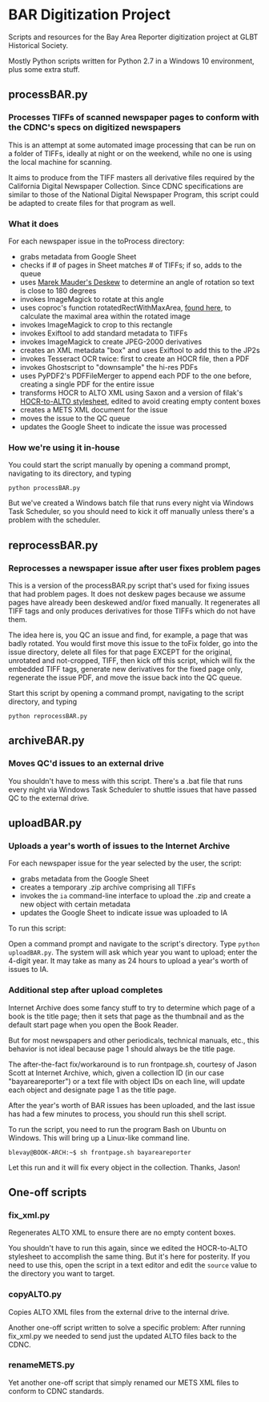 # BAR Digitization Project

Scripts and resources for the Bay Area Reporter digitization project at GLBT Historical Society.

Mostly Python scripts written for Python 2.7 in a Windows 10 environment, plus some extra stuff.

## processBAR.py

### Processes TIFFs of scanned newspaper pages to conform with the CDNC's specs on digitized newspapers

This is an attempt at some automated image processing that can be run on a folder of TIFFs, ideally at night or on the weekend, while no one is using the local machine for scanning. 

It aims to produce from the TIFF masters all derivative files required by the California Digital Newspaper Collection. Since CDNC specifications are similar to those of the National Digital Newspaper Program, this script could be adapted to create files for that program as well.

### What it does

For each newspaper issue in the toProcess directory:

* grabs metadata from Google Sheet
* checks if # of pages in Sheet matches # of TIFFs; if so, adds to the queue
* uses [Marek Mauder's Deskew](http://galfar.vevb.net/wp/projects/deskew/) to determine an angle of rotation so text is close to 180 degrees
* invokes ImageMagick to rotate at this angle
* uses coproc's function rotatedRectWithMaxArea, [found here](https://stackoverflow.com/questions/16702966/rotate-image-and-crop-out-black-borders/16778797), to calculate the maximal area within the rotated image
* invokes ImageMagick to crop to this rectangle
* invokes Exiftool to add standard metadata to TIFFs
* invokes ImageMagick to create JPEG-2000 derivatives
* creates an XML metadata "box" and uses Exiftool to add this to the JP2s
* invokes Tesseract OCR twice: first to create an HOCR file, then a PDF
* invokes Ghostscript to "downsample" the hi-res PDFs
* uses PyPDF2's PDFFileMerger to append each PDF to the one before, creating a single PDF for the entire issue
* transforms HOCR to ALTO XML using Saxon and a version of filak's [HOCR-to-ALTO stylesheet](https://github.com/filak/hOCR-to-ALTO), edited to avoid creating empty content boxes
* creates a METS XML document for the issue
* moves the issue to the QC queue
* updates the Google Sheet to indicate the issue was processed

### How we're using it in-house

You could start the script manually by opening a command prompt, navigating to its directory, and typing 

`python processBAR.py`

But we've created a Windows batch file that runs every night via Windows Task Scheduler, so you should need to kick it off manually unless there's a problem with the scheduler.

## reprocessBAR.py

### Reprocesses a newspaper issue after user fixes problem pages

This is a version of the processBAR.py script that's used for fixing issues that had problem pages. It does not deskew pages because we assume pages have already been deskewed and/or fixed manually. It regenerates all TIFF tags and only produces derivatives for those TIFFs which do not have them.

The idea here is, you QC an issue and find, for example, a page that was badly rotated. You would first move this issue to the toFix folder, go into the issue directory, delete all files for that page EXCEPT for the original, unrotated and not-cropped, TIFF, then kick off this script, which will fix the embedded TIFF tags, generate new derivatives for the fixed page only, regenerate the issue PDF, and move the issue back into the QC queue.

Start this script by opening a command prompt, navigating to the script directory, and typing 

`python reprocessBAR.py`

## archiveBAR.py

### Moves QC'd issues to an external drive

You shouldn't have to mess with this script. There's a .bat file that runs every night via Windows Task Scheduler to shuttle issues that have passed QC to the external drive.

## uploadBAR.py

### Uploads a year's worth of issues to the Internet Archive

For each newspaper issue for the year selected by the user, the script:

* grabs metadata from the Google Sheet
* creates a temporary .zip archive comprising all TIFFs
* invokes the `ia` command-line interface to upload the .zip and create a new object with certain metadata
* updates the Google Sheet to indicate issue was uploaded to IA

To run this script:

Open a command prompt and navigate to the script's directory. Type `python uploadBAR.py`. The system will ask which year you want to upload; enter the 4-digit year. It may take as many as 24 hours to upload a year's worth of issues to IA.

### Additional step after upload completes

Internet Archive does some fancy stuff to try to determine which page of a book is the title page; then it sets that page as the thumbnail and as the default start page when you open the Book Reader.

But for most newspapers and other periodicals, technical manuals, etc., this behavior is not ideal because page 1 should always be the title page. 

The after-the-fact fix/workaround is to run frontpage.sh, courtesy of Jason Scott at Internet Archive, which, given a collection ID (in our case "bayareareporter") or a text file with object IDs on each line, will update each object and designate page 1 as the title page.

After the year's worth of BAR issues has been uploaded, and the last issue has had a few minutes to process, you should run this shell script.

To run the script, you need to run the program Bash on Ubuntu on Windows. This will bring up a Linux-like command line.

`blevay@BOOK-ARCH:~$ sh frontpage.sh bayareareporter`

Let this run and it will fix every object in the collection. Thanks, Jason!

## One-off scripts

### fix_xml.py

Regenerates ALTO XML to ensure there are no empty content boxes.

You shouldn't have to run this again, since we edited the HOCR-to-ALTO stylesheet to accomplish the same thing. But it's here for posterity. If you need to use this, open the script in a text editor and edit the `source` value to the directory you want to target.

### copyALTO.py

Copies ALTO XML files from the external drive to the internal drive.

Another one-off script written to solve a specific problem: After running fix_xml.py we needed to send just the updated ALTO files back to the CDNC.

### renameMETS.py

Yet another one-off script that simply renamed our METS XML files to conform to CDNC standards.